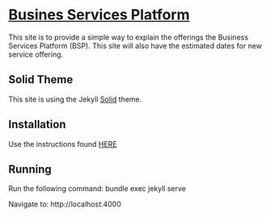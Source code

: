 # [Busines Services Platform](http://gsa.github.io/tsd-agile-sdlc/)
This site is to provide a simple way to explain the offerings the Business Services Platform (BSP).  This site will also have the estimated dates for new service offering. 

## Solid Theme
This site is using the Jekyll [Solid](https://github.com/st4ple/solid-jekyll) theme.



## Installation

Use the instructions found [HERE](https://help.github.com/articles/using-jekyll-with-pages/)


## Running
Run the following command:
	bundle exec jekyll serve


Navigate to: http://localhost:4000
